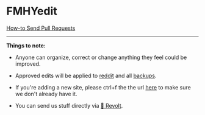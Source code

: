 # FMHYedit

[How-to Send Pull Requests](https://rentry.co/FMHYedit)

***

**Things to note:**

* Anyone can organize, correct or change anything they feel could be improved.

* Approved edits will be applied to [reddit](https://www.reddit.com/r/FREEMEDIAHECKYEAH/wiki) and all [backups](https://www.reddit.com/r/FREEMEDIAHECKYEAH/wiki/backups).

* If you're adding a new site, please ctrl+f the the url [here](https://raw.githubusercontent.com/nbats/FMHYedit/main/single-page) to make sure we don't already have it.

* You can send us stuff directly via [💬 Revolt](https://redd.it/uto5vw).
